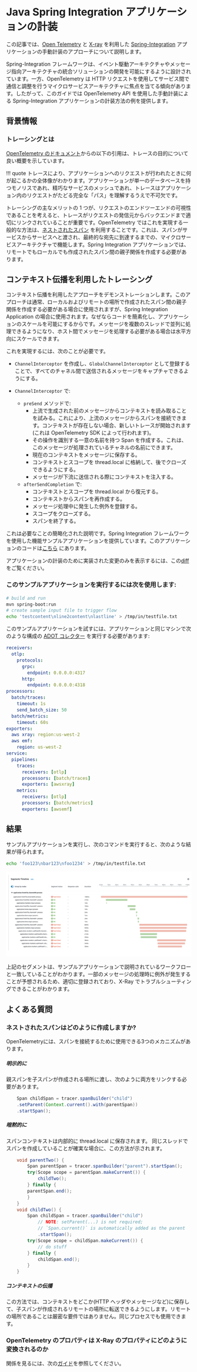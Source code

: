 # Java Spring Integration アプリケーションの計装

この記事では、[Open Telemetry](https://opentelemetry.io/) と [X-ray](https://aws.amazon.com/xray/) を利用した [Spring-Integration](https://docs.spring.io/spring-integration/reference/html/overview.html) アプリケーションの手動計装のアプローチについて説明します。

Spring-Integration フレームワークは、イベント駆動アーキテクチャやメッセージ指向アーキテクチャの統合ソリューションの開発を可能にするように設計されています。一方、OpenTelemetry は HTTP リクエストを使用してサービス間で通信と調整を行うマイクロサービスアーキテクチャに焦点を当てる傾向があります。したがって、このガイドでは OpenTelemetry API を使用した手動計装による Spring-Integration アプリケーションの計装方法の例を提供します。

## 背景情報

### トレーシングとは

[OpenTelemetry のドキュメント](https://opentelemetry.io/docs/concepts/signals/traces/)からの以下の引用は、トレースの目的について良い概要を示しています。

!!! quote
    トレースにより、アプリケーションへのリクエストが行われたときに何が起こるかの全体像がわかります。アプリケーションが単一のデータベースを持つモノリスであれ、精巧なサービスのメッシュであれ、トレースはアプリケーション内のリクエストがたどる完全な「パス」を理解するうえで不可欠です。

トレーシングの主なメリットの 1 つが、リクエストのエンドツーエンドの可視性であることを考えると、トレースがリクエストの発信元からバックエンドまで適切にリンクされていることが重要です。OpenTelemetry ではこれを実現する一般的な方法は、[ネストされたスパン](https://opentelemetry.io/docs/instrumentation/java/manual/#create-nested-spans) を利用することです。これは、スパンがサービスからサービスへと渡され、最終的な宛先に到達するまでの、マイクロサービスアーキテクチャで機能します。Spring Integration アプリケーションでは、リモートでもローカルでも作成されたスパン間の親子関係を作成する必要があります。

## コンテキスト伝播を利用したトレーシング

コンテキスト伝播を利用したアプローチをデモンストレーションします。このアプローチは通常、ローカルおよびリモートの場所で作成されたスパン間の親子関係を作成する必要がある場合に使用されますが、Spring Integration Application の場合に使用されます。なぜならコードを簡素化し、アプリケーションのスケールを可能にするからです。メッセージを複数のスレッドで並列に処理できるようになり、ホスト間でメッセージを処理する必要がある場合は水平方向にスケールできます。

これを実現するには、次のことが必要です。

- ```ChannelInterceptor``` を作成し、```GlobalChannelInterceptor``` として登録することで、すべてのチャネル間で送信されるメッセージをキャプチャできるようにする。

- ```ChannelInterceptor``` で:
  - ```preSend``` メソッドで:
    - 上流で生成された前のメッセージからコンテキストを読み取ることを試みる。これにより、上流のメッセージからスパンを接続できます。コンテキストが存在しない場合、新しいトレースが開始されます(これは OpenTelemetry SDK によって行われます)。
    - その操作を識別する一意の名前を持つ Span を作成する。これは、このメッセージが処理されているチャネルの名前にできます。 
    - 現在のコンテキストをメッセージに保存する。
    - コンテキストとスコープを thread.local に格納して、後でクローズできるようにする。
    - メッセージが下流に送信される際にコンテキストを注入する。
  - ```afterSendCompletion``` で:
    - コンテキストとスコープを thread.local から復元する。
    - コンテキストからスパンを再作成する。
    - メッセージ処理中に発生した例外を登録する。
    - スコープをクローズする。
    - スパンを終了する。

これは必要なことの簡略化された説明です。Spring Integration フレームワークを使用した機能サンプルアプリケーションを提供しています。このアプリケーションのコードは[こちら](https://github.com/rapphil/spring-integration-samples/tree/rapphil-5.5.x-otel/applications/file-split-ftp) にあります。

アプリケーションの計装のために実装された変更のみを表示するには、この[diff](https://github.com/rapphil/spring-integration-samples/compare/30e01ce9eefd8dae288eca44013810afa8c1a585..6f056a76350340a9658db0cad7fc12dbda505437) をご覧ください。

### このサンプルアプリケーションを実行するには次を使用します:

``` bash
# build and run
mvn spring-boot:run
# create sample input file to trigger flow
echo 'testcontent\nline2content\nlastline' > /tmp/in/testfile.txt
```

このサンプルアプリケーションを試すには、アプリケーションと同じマシンで次のような構成の [ADOT コレクター](https://aws-otel.github.io/docs/getting-started/collector) を実行する必要があります: 

``` yaml
receivers:
  otlp:
    protocols:
      grpc: 
        endpoint: 0.0.0.0:4317
      http:
        endpoint: 0.0.0.0:4318
processors:
  batch/traces:
    timeout: 1s
    send_batch_size: 50
  batch/metrics:
    timeout: 60s
exporters:
  aws xray: region:us-west-2
  aws emf:
    region: us-west-2
service:
  pipelines:
    traces:
      receivers: [otlp]
      processors: [batch/traces]
      exporters: [awsxray]
    metrics:
      receivers: [otlp]
      processors: [batch/metrics]
      exporters: [awsemf]
```

## 結果

サンプルアプリケーションを実行し、次のコマンドを実行すると、次のような結果が得られます。

``` bash
echo 'foo123\nbar123\nfoo1234' > /tmp/in/testfile.txt
```

![X-Ray の結果](x-ray-results.png)

上記のセグメントは、サンプルアプリケーションで説明されているワークフローと一致していることがわかります。一部のメッセージの処理時に例外が発生することが予想されるため、適切に登録されており、X-Ray でトラブルシューティングできることがわかります。

## よくある質問

### ネストされたスパンはどのように作成しますか?

OpenTelemetryには、スパンを接続するために使用できる3つのメカニズムがあります。

##### 明示的に

親スパンを子スパンが作成される場所に渡し、次のように両方をリンクする必要があります。

``` java
    Span childSpan = tracer.spanBuilder("child")
    .setParent(Context.current().with(parentSpan)) 
    .startSpan();
```

##### 暗黙的に

スパンコンテキストは内部的に thread.local に保存されます。
同じスレッドでスパンを作成していることが確実な場合に、この方法が示されます。

``` java
    void parentTwo() {
        Span parentSpan = tracer.spanBuilder("parent").startSpan(); 
        try(Scope scope = parentSpan.makeCurrent()) {
            childTwo(); 
        } finally {
        parentSpan.end(); 
        }
    }
    void childTwo() {
        Span childSpan = tracer.spanBuilder("child")
            // NOTE: setParent(...) is not required;
            // `Span.current()` is automatically added as the parent 
            .startSpan();
        try(Scope scope = childSpan.makeCurrent()) { 
            // do stuff
        } finally {
            childSpan.end();
        } 
    }
```

##### コンテキストの伝播

この方法では、コンテキストをどこか(HTTP ヘッダやメッセージなど)に保存して、子スパンが作成されるリモートの場所に転送できるようにします。リモートの場所であることは厳密な要件ではありません。同じプロセスでも使用できます。

### OpenTelemetry のプロパティは X-Ray のプロパティにどのように変換されるのか

関係を見るには、次の[ガイド](https://opentelemetry.io/docs/instrumentation/java/manual/#context-propagation)を参照してください。
